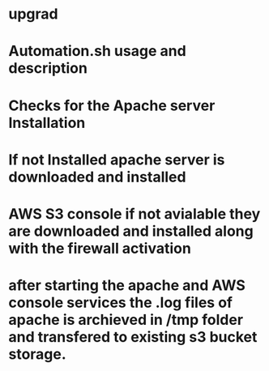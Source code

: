 # upgrad
# Automation.sh usage and description #######################
# Checks for the Apache server Installation 
# If not Installed apache server is downloaded and installed 
# AWS S3 console if not avialable they are downloaded and installed along with the firewall activation
# after starting the apache and AWS console services the .log files of apache is archieved in /tmp folder and transfered to existing s3 bucket storage.

